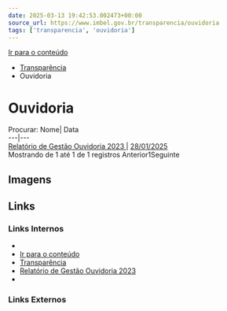 ```yaml
---
date: 2025-03-13 19:42:53.002473+00:00
source_url: https://www.imbel.gov.br/transparencia/ouvidoria
tags: ['transparencia', 'ouvidoria']
---
```


[](https://www.imbel.gov.br/transparencia/ouvidoria)
[Ir para o conteúdo](https://www.imbel.gov.br/transparencia/ouvidoria#conteudo)
  * [ Transparência](https://www.imbel.gov.br/transparencia)
  * Ouvidoria


# Ouvidoria
Procurar:
Nome| Data  
---|---  
[ Relatório de Gestão Ouvidoria 2023 ](https://www.imbel.gov.br/storage/transparencia/1738084538.pdf) | [28/01/2025](https://www.imbel.gov.br/storage/transparencia/1738084538.pdf)  
Mostrando de 1 até 1 de 1 registros
Anterior1Seguinte
[ ](https://www.imbel.gov.br/transparencia/ouvidoria#home)


## Imagens



## Links

### Links Internos

- [](https://www.imbel.gov.br/transparencia/ouvidoria)
- [Ir para o conteúdo](https://www.imbel.gov.br/transparencia/ouvidoria#conteudo)
- [Transparência](https://www.imbel.gov.br/transparencia)
- [Relatório de Gestão Ouvidoria 2023](https://www.imbel.gov.br/storage/transparencia/1738084538.pdf)
- [](https://www.imbel.gov.br/transparencia/ouvidoria#home)

### Links Externos


